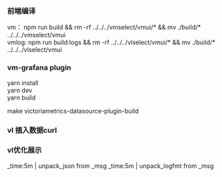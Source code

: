 ###  前端编译
vm： npm run build  && rm -rf ../../../vmselect/vmui/*   && mv ./build/* ../../../vmselect/vmui    
vmlog: npm run build:logs && rm -rf ../../../vlselect/vmui/*   && mv ./build/* ../../../vlselect/vmui    

### vm-grafana plugin
yarn install    
yarn dev    
yarn build    

make victoriametrics-datasource-plugin-build

### vl 插入数据curl

### vl优化展示
_time:5m | unpack_json from _msg
_time:5m | unpack_logfmt from _msg

